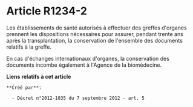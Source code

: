 # Article R1234-2

Les établissements de santé autorisés à effectuer des greffes d'organes prennent les dispositions nécessaires pour assurer,
pendant trente ans après la transplantation, la conservation de l'ensemble des documents relatifs à la greffe.

En cas d'échanges internationaux d'organes, la conservation des documents incombe également à l'Agence de la biomédecine.

**Liens relatifs à cet article**

	**Créé par**:

	  - Décret n°2012-1035 du 7 septembre 2012 - art. 5
